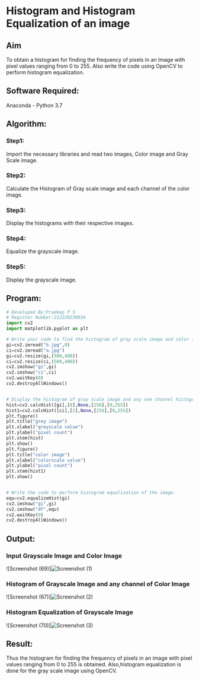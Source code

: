 # Histogram and Histogram Equalization of an image
## Aim
To obtain a histogram for finding the frequency of pixels in an Image with pixel values ranging from 0 to 255. Also write the code using OpenCV to perform histogram equalization.

## Software Required:
Anaconda - Python 3.7

## Algorithm:
### Step1:
Import the necessary libraries and read two images, Color image and Gray Scale image.
### Step2:
Calculate the Histogram of Gray scale image and each channel of the color image.
### Step3:
Display the histograms with their respective images.
### Step4:
Equalize the grayscale image.
### Step5:
Display the grayscale image.

## Program:
```python
# Developed By:Pradeep P S
# Register Number:212220230034
import cv2
import matplotlib.pyplot as plt

# Write your code to find the histogram of gray scale image and color image channels.
gi=cv2.imread("b.jpg",0)
ci=cv2.imread("a.jpg")
gi=cv2.resize(gi,(500,400))
ci=cv2.resize(ci,(500,400))
cv2.imshow("gi",gi)
cv2.imshow("ci",ci)
cv2.waitKey(0)
cv2.destroyAllWindows()


# Display the histogram of gray scale image and any one channel histogram from color image
hist=cv2.calcHist([gi],[0],None,[256],[0,255])
hist1=cv2.calcHist([ci],[2],None,[256],[0,255])
plt.figure()
plt.title("grey image")
plt.xlabel("greyscale value")
plt.ylabel("pixel count")
plt.stem(hist)
plt.show()
plt.figure()
plt.title("color image")
plt.xlabel("colorscale value")
plt.ylabel("pixel count")
plt.stem(hist1)
plt.show()


# Write the code to perform histogram equalization of the image. 
equ=cv2.equalizeHist(gi)
cv2.imshow("gi",gi)
cv2.imshow("df",equ)
cv2.waitKey(0)
cv2.destroyAllWindows()

```
## Output:
### Input Grayscale Image and Color Image
![Screenshot (69)]![Screenshot (1)](https://user-images.githubusercontent.com/102652887/165310432-921f7f85-8dd4-46d2-b22c-803bd6bcdf9e.png)



### Histogram of Grayscale Image and any channel of Color Image
![Screenshot (67)]![Screenshot (2)](https://user-images.githubusercontent.com/102652887/165310695-9fd5add4-54ba-401a-b401-9ba36961aeb6.png)



### Histogram Equalization of Grayscale Image
![Screenshot (70)]![Screenshot (3)](https://user-images.githubusercontent.com/102652887/165310748-78115deb-1e8e-472d-81b7-74c0dc7b1bf8.png)


## Result: 
Thus the histogram for finding the frequency of pixels in an image with pixel values ranging from 0 to 255 is obtained. Also,histogram equalization is done for the gray scale image using OpenCV.
